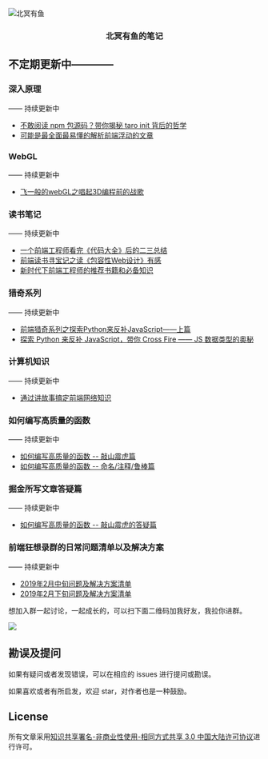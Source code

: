 ![北冥有鱼](https://desk-fd.zol-img.com.cn/t_s960x600c5/g5/M00/0A/0F/ChMkJ1ju4YqIG2K9AAK6BOHpGz8AAbn4gA849sAAroc468.jpg)

<h3 align="center">北冥有鱼的笔记</h3>

## 不定期更新中————

### 深入原理
—— 持续更新中
 - [不敢阅读 npm 包源码？带你揭秘 taro init 背后的哲学](https://github.com/godkun/blog/issues/30)
 - [可能是最全面最易懂的解析前端浮动的文章](https://github.com/godkun/blog/issues/18)
 

### WebGL
—— 持续更新中
 - [飞一般的webGL之唱起3D编程前的战歌](https://github.com/godkun/blog/issues/1)
 
### 读书笔记
—— 持续更新中
 - [一个前端工程师看完《代码大全》后的二三总结](https://github.com/godkun/blog/issues/17)
 - [前端读书寻宝记之读《包容性Web设计》有感](https://github.com/godkun/blog/issues/11)
 - [新时代下前端工程师的推荐书籍和必备知识](https://github.com/godkun/blog/issues/36)
 
### 猎奇系列
—— 持续更新中
- [前端猎奇系列之探索Python来反补JavaScript——上篇](https://github.com/godkun/blog/issues/23)
- [探索 Python 来反补 JavaScript，带你 Cross Fire —— JS 数据类型的奥秘](https://github.com/godkun/blog/issues/26) 

### 计算机知识
—— 持续更新中
- [通过讲故事搞定前端网络知识](https://github.com/godkun/blog/issues/32)

### 如何编写高质量的函数
—— 持续更新中
- [如何编写高质量的函数 -- 敲山震虎篇](https://github.com/godkun/blog/issues/33)
- [如何编写高质量的函数 -- 命名/注释/鲁棒篇](https://github.com/godkun/blog/issues/37)

### 掘金所写文章答疑篇
—— 持续更新中
- [如何编写高质量的函数 -- 敲山震虎的答疑篇](https://github.com/godkun/blog/issues/34)

### 前端狂想录群的日常问题清单以及解决方案
—— 持续更新中
- [2019年2月中旬问题及解决方案清单](https://github.com/godkun/blog/blob/master/k-%E5%89%8D%E7%AB%AF%E7%8B%82%E6%83%B3%E5%BD%95%E7%BE%A4%E7%9A%84%E6%97%A5%E5%B8%B8%E9%97%AE%E9%A2%98%E6%B8%85%E5%8D%95%E4%BB%A5%E5%8F%8A%E8%A7%A3%E5%86%B3%E6%96%B9%E6%A1%88/2019-02-%E4%B8%AD%E6%97%AC.md)
- [2019年2月下旬问题及解决方案清单](https://github.com/godkun/blog/blob/master/k-%E5%89%8D%E7%AB%AF%E7%8B%82%E6%83%B3%E5%BD%95%E7%BE%A4%E7%9A%84%E6%97%A5%E5%B8%B8%E9%97%AE%E9%A2%98%E6%B8%85%E5%8D%95%E4%BB%A5%E5%8F%8A%E8%A7%A3%E5%86%B3%E6%96%B9%E6%A1%88/2020-02-%E4%B8%8B%E6%97%AC.md)


想加入群一起讨论，一起成长的，可以扫下面二维码加我好友，我拉你进群。

![](https://user-gold-cdn.xitu.io/2019/1/13/16842e04aabfe171?w=674&h=896&f=png&s=205265)


## 勘误及提问

如果有疑问或者发现错误，可以在相应的 issues 进行提问或勘误。

如果喜欢或者有所启发，欢迎 star，对作者也是一种鼓励。

## License

所有文章采用[知识共享署名-非商业性使用-相同方式共享 3.0 中国大陆许可协议](http://creativecommons.org/licenses/by-nc-sa/3.0/cn/)进行许可。
